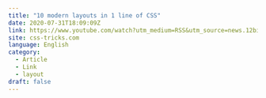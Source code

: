 ```yaml
---
title: "10 modern layouts in 1 line of CSS"
date: 2020-07-31T18:09:09Z
link: https://www.youtube.com/watch?utm_medium=RSS&utm_source=news.12bit.vn&v=qm0IfG1GyZU
site: css-tricks.com
language: English
category:
  - Article
  - Link
  - layout
draft: false
---
```

